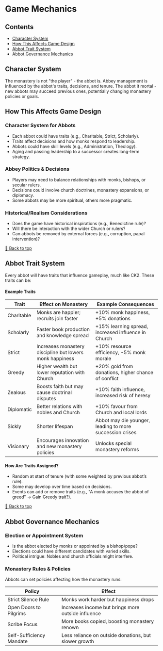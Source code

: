 # Game Mechanics

## Contents

- [Character System](#character-system)
- [How This Affects Game Design](#how-this-affects-game-design)
- [Abbot Trait System](#abbot-trait-system)
- [Abbot Governance Mechanics](#abbot-governance-mechanics)

## Character System

The monastery is not "the player" - the abbot is.
Abbey management is influenced by the abbot's traits, decisions, and tenure.
The abbot it mortal - new abbots may succeed previous ones, potentially changing monastery policies or goals.

## How This Affects Game Design

### Character System for Abbots
- Each abbot could have traits (e.g., Charitable, Strict, Scholarly).
- Traits affect decisions and how monks respond to leadership.
- Abbots could have skill levels (e.g., Administration, Theology).
- Aging and passing leadership to a successor creates long-term strategy.

### Abbey Politics & Decisions
- Players may need to balance relationships with monks, bishops, or secular rulers.
- Decisions could involve church doctrines, monastery expansions, or diplomacy.
- Some abbots may be more spiritual, others more pragmatic.

### Historical/Realism Considerations
- Does the game have historical inspirations (e.g., Benedictine rule)?
- Will there be interaction with the wider Church or rulers?
- Can abbots be removed by external forces (e.g., corruption, papal intervention)?

[🔼 Back to top](#game-mechanics)
## Abbot Trait System

Every abbot will have traits that influence gameplay, much like CK2. These traits can be:

#### Example Traits

|Trait     |Effect on Monastery                                     |Example Consequences|
|----------|--------------------------------------------------------|--------------------
|Charitable|Monks are happier; recruits join faster                 |+10% monk happiness, +5% donations       
|Scholarly |Faster book production and knowledge spread             |+15% learning spread, increased influence in Church
|Strict    |Increases monastery discipline but lowers monk happiness|+10% resource efficiency, -5% monk morale
|Greedy    |Higher wealth but lower reputation with Church          |+20% gold from donations, higher chance of conflict
|Zealous   |Boosts faith but may cause doctrinal disputes           |+10% faith influence, increased risk of heresy
|Diplomatic|Better relations with nobles and Church                 |+10% favour from Church and local lords
|Sickly    |Shorter lifespan                                        |Abbot may die younger, leading to more succession crises
|Visionary |Encourages innovation and new monastery policies        |Unlocks special monastery reforms


#### How Are Traits Assigned?

- Random at start of tenure (with some weighted by previous abbot’s rule).
- Some may develop over time based on decisions.
- Events can add or remove traits (e.g., "A monk accuses the abbot of greed" → Gain Greedy trait?).

[🔼 Back to top](#game-mechanics)
## Abbot Governance Mechanics

### Election or Appointment System
- Is the abbot elected by monks or appointed by a bishop/pope?
- Elections could have different candidates with varied skills.
- Political intrigue: Nobles and church officials might interfere.

### Monastery Rules & Policies
Abbots can set policies affecting how the monastery runs:

|Policy|Effect|
|------|------|
|Strict Silence Rule|Monks work harder but happiness drops|
|Open Doors to Pilgrims|Increases income but brings more outside influence|
|Scribe Focus|More books copied, boosting monastery renown|
|Self-Sufficiency Mandate|Less reliance on outside donations, but slower growth|


